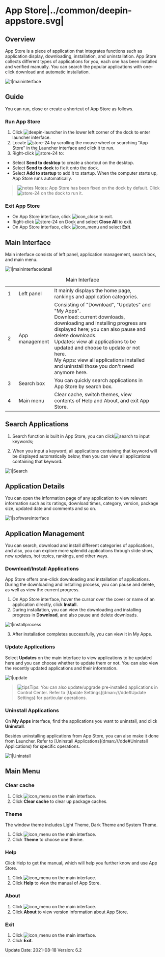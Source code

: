 # App Store|../common/deepin-appstore.svg|

## Overview
App Store is a piece of application that integrates functions such as application display, downloading, installation, and uninstallation. App Store collects different types of applications for you, each one has been installed and verified manually. You can search the popular applications with one-click download and automatic installation.           

![1|maininterface](jpg/maininterface.png)

## Guide

You can run, close or create a shortcut of App Store as follows.

### Run App Store

1. Click ![deepin-launcher](icon/deepin-launcher.svg) in the lower left corner of the dock to enter launcher interface.
2. Locate ![store-24](icon/store-24.svg) by scrolling the mouse wheel or searching "App Store" in the Launcher interface and click it to run. 
3. Right-click ![store-24](icon/store-24.svg) to:
 - Select **Send to desktop** to create a shortcut on the desktop.
 - Select **Send to dock** to fix it onto the dock.
 - Select **Add to startup** to add it to startup. When the computer starts up, App Store runs automatically.

> ![notes](icon/notes.svg) Notes: App Store has been fixed on the dock by default. Click ![store-24](icon/store-24.svg) on the dock to run it.


### Exit App Store

- On App Store interface, click ![icon_close](icon/close.svg) to exit.
- Right-click ![store-24](icon/store-24.svg) on Dock and select  **Close All** to exit.
- On App Store interface, click  ![icon_menu](icon/icon_menu.svg) and select  **Exit**.

## Main Interface
Main interface consists of left panel, application management, search box, and main menu.

![1|maininterfacedetail](jpg/maininterfacedetail.png)



<table class="block1">
    <caption>Main Interface</caption>
    <tbody>
        <tr>
            <td width="20px">1</td>
            <td width="100px">Left panel</td>
            <td>It mainly displays the home page, rankings and application categories.</td>
        </tr>
        <tr>
            <td>2</td>
            <td>App management</td>
            <td>Consisting of "Download", "Updates" and "My Apps".
                <br/>Download: current downloads, downloading and installing progress are displayed here; you can also pause and delete downloads.
                <br/>Updates: view all applications to be updated and choose to update or not here.
                <br/>My Apps: view all applications installed and uninstall those you don't need anymore here.<td>
        </tr>
         <tr>
            <td>3</td>
             <td>Search box</td>
            <td>You can quickly search applications in App Store by search box.</td>
        </tr>
        <tr>
            <td>4</td>
            <td>Main menu</td>
            <td>Clear cache, switch themes, view contents of Help and About, and exit App Store.</td>
        </tr>
        <tr>
   </tbody>
   </table>


## Search Applications

1. Search function is built in App Store, you can click![search](icon/search.svg) to input keywords;

2. When you input a keyword, all applications containing that keyword will be displayed automatically below, then you can view all applications containing that keyword.


![1|Search](jpg/search.png)


## Application Details

You can open the information page of any application to view relevant information such as its ratings, download times, category, version, package size, updated date and comments and so on.

![1|softwareinterface](jpg/softwareinterface.png)

## Application Management

You can search, download and install different categories of applications, and also, you can explore more splendid applications through slide show, new updates, hot topics, rankings, and other ways. 

### Download/Install Applications

App Store offers one-click downloading and installation of applications. During the downloading and installing process, you can pause and delete, as well as view the current progress.

1.  On App Store interface, hover the cursor over the cover or name of an application directly, click **Install**. 
2.  During installation, you can view the downloading and installing progress in **Download**, and also pause and delete downloads.

![1|installprocess](jpg/installprocess.png)

3. After installation completes successfully, you can view it in My Apps.

### Update Applications

Select **Updates** on the main interface to view applications to be updated here and you can choose whether to update them or not. You can also view the recently updated applications and their information.

![1|update](jpg/update.png)

> ![tips](icon/tips.svg)Tips: You can also update/upgrade pre-installed applications in Control Center. Refer to [Update Settings](dman:///dde#Update Settings) for particular operations.

### Uninstall Applications

On **My Apps** interface, find the applications you want to uninstall, and click **Uninstall**.

Besides uninstalling applications from App Store, you can also make it done from Launcher. Refer to [Uninstall Applications](dman:///dde#Uninstall Applications) for specific operations.

![1|Uninstall](jpg/uninstall.png)



## Main Menu

### Clear cache

1. Click ![icon_menu](icon/icon_menu.svg) on the main interface.
2. Click **Clear cache** to clear up package caches.

### Theme

The window theme includes Light Theme, Dark Theme and System Theme.

1. Click ![icon_menu](icon/icon_menu.svg) on the main interface.
2. Click **Theme** to choose one theme.

### Help

Click Help to get the manual, which will help you further know and use App Store.

1. Click ![icon_menu](icon/icon_menu.svg) on the main interface.
2. Click **Help** to view the manual of App Store.

### About

1. Click ![icon_menu](icon/icon_menu.svg) on the main interface.
2. Click **About** to view version information about App Store.


### Exit

1. Click ![icon_menu](icon/icon_menu.svg) on the main interface.
2. Click **Exit**.

<div class="version-info"><span>Update Date: 2021-08-18</span><span> Version: 6.2</span></div>